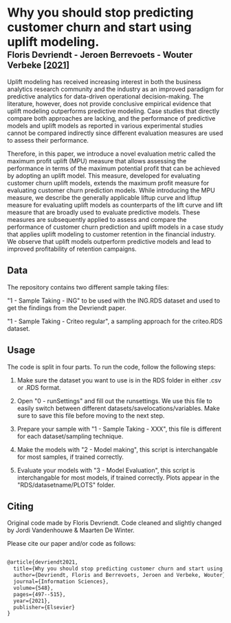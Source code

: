 # Why you should stop predicting customer churn and start using uplift modeling. </br><sub><sub>Floris Devriendt - Jeroen Berrevoets - Wouter Verbeke [[2021]](https://doi.org/10.1016/j.ins.2019.12.075)</sub></sub>
Uplift modeling has received increasing interest in both the business analytics research community and the industry as an improved paradigm for predictive analytics for data-driven operational decision-making. The literature, however, does not provide conclusive empirical evidence that uplift modeling outperforms predictive modeling. Case studies that directly compare both approaches are lacking, and the performance of predictive models and uplift models as reported in various experimental studies cannot be compared indirectly since different evaluation measures are used to assess their performance.

Therefore, in this paper, we introduce a novel evaluation metric called the maximum profit uplift (MPU) measure that allows assessing the performance in terms of the maximum potential profit that can be achieved by adopting an uplift model. This measure, developed for evaluating customer churn uplift models, extends the maximum profit measure for evaluating customer churn prediction models. While introducing the MPU measure, we describe the generally applicable liftup curve and liftup measure for evaluating uplift models as counterparts of the lift curve and lift measure that are broadly used to evaluate predictive models. These measures are subsequently applied to assess and compare the performance of customer churn prediction and uplift models in a case study that applies uplift modeling to customer retention in the financial industry. We observe that uplift models outperform predictive models and lead to improved profitability of retention campaigns.

## Data
The repository contains two different sample taking files:

"1 - Sample Taking - ING" to be used with the ING.RDS dataset and used to get the findings from the Devriendt paper.

"1 - Sample Taking - Criteo regular", a sampling approach for the criteo.RDS dataset.

## Usage
The code is split in four parts. To run the code, follow the following steps:

1) Make sure the dataset you want to use is in the RDS folder in either .csv or .RDS format.

2) Open "0 - runSettings" and fill out the runsettings. We use this file to easily switch between different datasets/savelocations/variables. Make sure to save this file before moving to the next step.

3) Prepare your sample with "1 - Sample Taking - XXX", this file is different for each dataset/sampling technique.

4) Make the models with "2 - Model making", this script is interchangable for most samples, if trained correctly.

5) Evaluate your models with "3 - Model Evaluation", this script is interchangable for most models, if trained correctly. Plots appear in the "RDS/datasetname/PLOTS" folder.

## Citing
Original code made by Floris Devriendt. Code cleaned and slightly changed by Jordi Vandenhouwe & Maarten De Winter.

Please cite our paper and/or code as follows:

```tex

@article{devriendt2021,
  title={Why you should stop predicting customer churn and start using uplift models},
  author={Devriendt, Floris and Berrevoets, Jeroen and Verbeke, Wouter},
  journal={Information Sciences},
  volume={548},
  pages={497--515},
  year={2021},
  publisher={Elsevier}
}


```